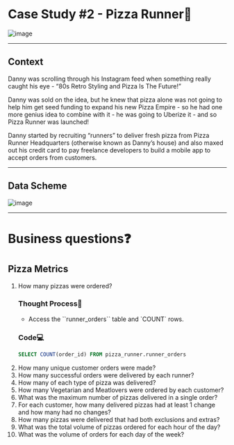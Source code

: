 <h1>Case Study #2 - Pizza Runner🍕</h1>

![image](https://github.com/user-attachments/assets/bee175e7-c141-4919-bd57-f27af3e47fd8)
<hr>
<h2>Context</h2>
Danny was scrolling through his Instagram feed when something really caught his eye - “80s Retro Styling and Pizza Is The Future!”

Danny was sold on the idea, but he knew that pizza alone was not going to help him get seed funding to expand his new Pizza Empire - so he had one more genius idea to combine with it - he was going to Uberize it - and so Pizza Runner was launched!

Danny started by recruiting “runners” to deliver fresh pizza from Pizza Runner Headquarters (otherwise known as Danny’s house) and also maxed out his credit card to pay freelance developers to build a mobile app to accept orders from customers.
<hr>
<h2>Data Scheme</h2>

![image](https://github.com/user-attachments/assets/da7788ea-f41e-48fe-9518-0eb78c565b82)

<hr>
<h1>Business questions❓</h1>

<h2>Pizza Metrics</h2>
<ol>
  <li>How many pizzas were ordered?</li>
  <h3>Thought Process💭</h3>
  <ul>
    <li>Access the ``runner_orders`` table and `COUNT` rows.</li>
  </ul>
  <h3>Code💻</h3>
  
  ```SQL
  SELECT COUNT(order_id) FROM pizza_runner.runner_orders 
  ```
  <li>How many unique customer orders were made?</li>
  
  <li>How many successful orders were delivered by each runner?</li>
  <li>How many of each type of pizza was delivered?</li>
  <li>How many Vegetarian and Meatlovers were ordered by each customer?</li>
  <li>What was the maximum number of pizzas delivered in a single order?</li>
  <li>For each customer, how many delivered pizzas had at least 1 change and how many had no changes?</li>
  <li>How many pizzas were delivered that had both exclusions and extras?</li>
  <li>What was the total volume of pizzas ordered for each hour of the day?</li>
  <li>What was the volume of orders for each day of the week?</li>
</ol>
